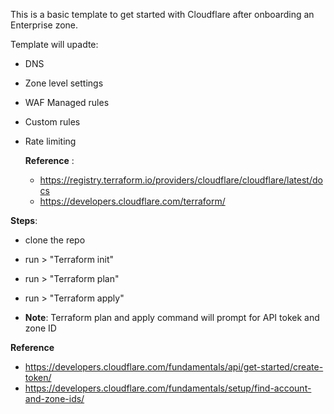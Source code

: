 This is a basic template to get started with Cloudflare after onboarding an Enterprise zone.

Template will upadte:

- DNS
- Zone level settings
- WAF Managed rules
- Custom rules
- Rate limiting

  **Reference** :
  - https://registry.terraform.io/providers/cloudflare/cloudflare/latest/docs
  - https://developers.cloudflare.com/terraform/

 **Steps**:
 
 - clone the repo
 - run > "Terraform init"
 - run > "Terraform plan"
 - run > "Terraform apply"

 - **Note**: Terraform plan and apply command will prompt for API tokek and zone ID

  **Reference** 
 - https://developers.cloudflare.com/fundamentals/api/get-started/create-token/
 - https://developers.cloudflare.com/fundamentals/setup/find-account-and-zone-ids/


